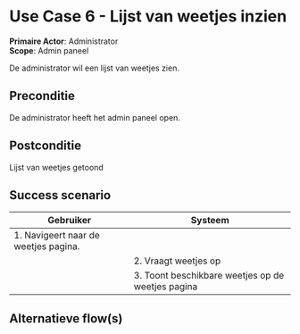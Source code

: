 # Use Case 6 - Lijst van weetjes inzien

**Primaire Actor**: Administrator
<br />
**Scope**: Admin paneel

De administrator wil een lijst van weetjes zien.

## Preconditie

De administrator heeft het admin paneel open.

## Postconditie

Lijst van weetjes getoond

## Success scenario

|Gebruiker   |Systeem|
|---|---|
|1. Navigeert naar de weetjes pagina. |   |
|| 2. Vraagt weetjes op|
||3. Toont beschikbare weetjes op de weetjes pagina|

## Alternatieve flow(s)
